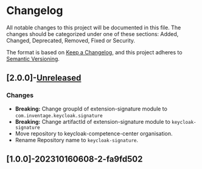 # Changelog

All notable changes to this project will be documented in this file. The changes should be categorized under one of
these sections: Added, Changed, Deprecated, Removed, Fixed or Security.

The format is based on [Keep a Changelog](https://keepachangelog.com/en/1.0.0/),
and this project adheres to [Semantic Versioning](https://semver.org/spec/v2.0.0.html).

## [2.0.0]-[Unreleased]

### Changes

- **Breaking:** Change groupId of extension-signature module to `com.inventage.keycloak.signature`
- **Breaking:** Change artifactId of extension-signature module to `keycloak-signature`
- Move repository to keycloak-competence-center organisation.
- Rename Repository name to `keycloak-signature`.

## [1.0.0]-202310160608-2-fa9fd502


[Unreleased]: https://github.com/keycloak-competence-center/keycloak-signature/commits/main
